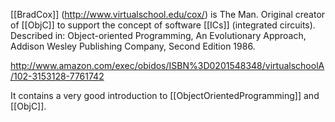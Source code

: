 

[[BradCox]] (http://www.virtualschool.edu/cox/) is The Man. Original creator of [[ObjC]] to
support the concept of software [[ICs]] (integrated circuits).  Described in: Object-oriented Programming, An Evolutionary Approach,
Addison Wesley Publishing Company, Second Edition 1986.

http://www.amazon.com/exec/obidos/ISBN%3D0201548348/virtualschoolA/102-3153128-7761742

It contains a very good introduction to [[ObjectOrientedProgramming]] and [[ObjC]].